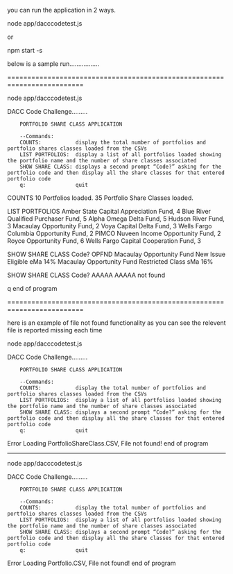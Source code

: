 

you can run the application in 2 ways.

node app/dacccodetest.js

or 

npm start -s


below is a sample run.................

=========================================================================


node app/dacccodetest.js

DACC Code Challenge.........

        PORTFOLIO SHARE CLASS APPLICATION

        --Commands:
        COUNTS:           display the total number of portfolios and portfolio shares classes loaded from the CSVs
        LIST PORTFOLIOS:  display a list of all portfolios loaded showing the portfolio name and the number of share classes associated
        SHOW SHARE CLASS: displays a second prompt “Code?” asking for the portfolio code and then display all the share classes for that entered portfolio code
        q:                quit

COUNTS
10 Portfolios loaded.
35 Portfolio Share Classes loaded.

LIST PORTFOLIOS
Amber State Capital Appreciation Fund, 4
Blue River Qualified Purchaser Fund, 5
Alpha Omega Delta Fund, 5
Hudson River Fund, 3
Macaulay Opportunity Fund, 2
Voya Capital Delta Fund, 3
Wells Fargo Columbia Opportunity Fund, 2
PIMCO Nuveen Income Opportunity Fund, 2
Royce Opportunity Fund, 6
Wells Fargo Capital Cooperation Fund, 3

SHOW SHARE CLASS
Code?
OPFND
Macaulay Opportunity Fund  New Issue Eligible  eMa  14%
Macaulay Opportunity Fund  Restricted Class    sMa  16%

SHOW SHARE CLASS
Code?
AAAAA
AAAAA not found

q
end of program

=========================================================================

here is an example of file not found functionality
as you can see the relevent file is reported missing each time


node app/dacccodetest.js

DACC Code Challenge.........

        PORTFOLIO SHARE CLASS APPLICATION

        --Commands:
        COUNTS:           display the total number of portfolios and portfolio shares classes loaded from the CSVs
        LIST PORTFOLIOS:  display a list of all portfolios loaded showing the portfolio name and the number of share classes associated
        SHOW SHARE CLASS: displays a second prompt “Code?” asking for the portfolio code and then display all the share classes for that entered portfolio code
        q:                quit

Error Loading PortfolioShareClass.CSV, File not found!
end of program

-------------------------------

node app/dacccodetest.js

DACC Code Challenge.........

        PORTFOLIO SHARE CLASS APPLICATION

        --Commands:
        COUNTS:           display the total number of portfolios and portfolio shares classes loaded from the CSVs
        LIST PORTFOLIOS:  display a list of all portfolios loaded showing the portfolio name and the number of share classes associated
        SHOW SHARE CLASS: displays a second prompt “Code?” asking for the portfolio code and then display all the share classes for that entered portfolio code
        q:                quit

Error Loading Portfolio.CSV, File not found!
end of program




